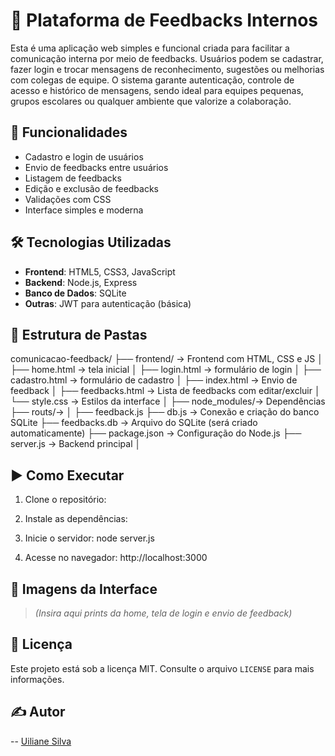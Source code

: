# 💬 Plataforma de Feedbacks Internos

Esta é uma aplicação web simples e funcional criada para facilitar a comunicação interna por meio de feedbacks. Usuários podem se cadastrar, fazer login e trocar mensagens de reconhecimento, sugestões ou melhorias com colegas de equipe. O sistema garante autenticação, controle de acesso e histórico de mensagens, sendo ideal para equipes pequenas, grupos escolares ou qualquer ambiente que valorize a colaboração.

## 🚀 Funcionalidades

- Cadastro e login de usuários
- Envio de feedbacks entre usuários
- Listagem de feedbacks
- Edição e exclusão de feedbacks
- Validações com CSS
- Interface simples e moderna

## 🛠️ Tecnologias Utilizadas

- **Frontend**: HTML5, CSS3, JavaScript
- **Backend**: Node.js, Express
- **Banco de Dados**: SQLite
- **Outras**: JWT para autenticação (básica)

## 📂 Estrutura de Pastas

comunicacao-feedback/
├── frontend/ → Frontend com HTML, CSS e JS
│      ├── home.html        → tela inicial
│      ├── login.html       → formulário de login
│      ├── cadastro.html    → formulário de cadastro
│      ├── index.html       → Envio de feedback
│      ├── feedbacks.html   → Lista de feedbacks com editar/excluir
│      └── style.css        → Estilos da interface
│
├── node_modules/→ Dependências
├── routs/→
│       ├── feedback.js
├── db.js             → Conexão e criação do banco SQLite
├── feedbacks.db      → Arquivo do SQLite (será criado automaticamente)
├── package.json      → Configuração do Node.js
├── server.js         → Backend principal
│ 

## ▶️ Como Executar

1. Clone o repositório:

2. Instale as dependências:
   
3. Inicie o servidor: node server.js

4. Acesse no navegador: http://localhost:3000

## 📸 Imagens da Interface

> *(Insira aqui prints da home, tela de login e envio de feedback)*

## 📘 Licença

Este projeto está sob a licença MIT. Consulte o arquivo `LICENSE` para mais informações.

## ✍️ Autor

-- [Uiliane Silva](https://github.com/Uilwsp)





